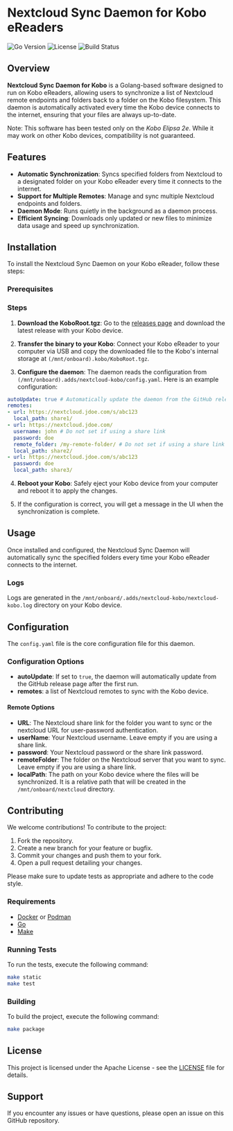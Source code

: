 # Nextcloud Sync Daemon for Kobo eReaders

![Go Version](https://img.shields.io/badge/go-1.23%2B-blue)
![License](https://img.shields.io/github/license/aleskandro/nextcloud-kobo)
![Build Status](https://github.com/aleskandro/nextcloud-kobo/actions/workflows/build.yaml/badge.svg)

## Overview

**Nextcloud Sync Daemon for Kobo** is a Golang-based software designed to run on Kobo eReaders, allowing users to
synchronize a list of Nextcloud remote endpoints and folders back to a folder on the Kobo filesystem. This daemon is
automatically activated every time the Kobo device connects to the internet, ensuring that your files are always
up-to-date.

Note: This software has been tested only on the *Kobo Elipsa 2e*. While it may work on other Kobo devices, compatibility
is not guaranteed.

## Features

- **Automatic Synchronization**: Syncs specified folders from Nextcloud to a designated folder on your Kobo eReader
  every time it connects to the internet.
- **Support for Multiple Remotes**: Manage and sync multiple Nextcloud endpoints and folders.
- **Daemon Mode**: Runs quietly in the background as a daemon process.
- **Efficient Syncing**: Downloads only updated or new files to minimize data usage and speed up synchronization.

## Installation

To install the Nextcloud Sync Daemon on your Kobo eReader, follow these steps:

### Prerequisites

### Steps

1. **Download the KoboRoot.tgz**: Go to the [releases page](https://github.com/yourusername/kobo-nextcloud-sync/releases) and
   download the latest release with your Kobo device.

2. **Transfer the binary to your Kobo**: Connect your Kobo eReader to your computer via USB and copy the downloaded
   file to the Kobo's internal storage at `(/mnt/onboard).kobo/KoboRoot.tgz`.

3. **Configure the daemon**:
   The daemon reads the configuration from `(/mnt/onboard).adds/nextcloud-kobo/config.yaml`.
   Here is an example configuration:

```yaml
autoUpdate: true # Automatically update the daemon from the GitHub release page
remotes:
- url: https://nextcloud.jdoe.com/s/abc123
  local_path: share1/
- url: https://nextcloud.jdoe.com/
  username: john # Do not set if using a share link
  password: doe
  remote_folder: /my-remote-folder/ # Do not set if using a share link
  local_path: share2/
- url: https://nextcloud.jdoe.com/s/abc123
  password: doe
  local_path: share3/
```

4. **Reboot your Kobo**: Safely eject your Kobo device from your computer and reboot it to apply the changes.

5. If the configuration is correct, you will get a message in the UI when the synchronization is complete.

## Usage

Once installed and configured, the Nextcloud Sync Daemon will automatically sync the specified folders every time your
Kobo eReader connects to the internet.

### Logs

Logs are generated in the `/mnt/onboard/.adds/nextcloud-kobo/nextcloud-kobo.log` directory on your Kobo device. 

## Configuration

The `config.yaml` file is the core configuration file for this daemon.

### Configuration Options

- **autoUpdate**: If set to `true`, the daemon will automatically update from the GitHub release page after the first run.
- **remotes**: a list of Nextcloud remotes to sync with the Kobo device.

#### Remote Options

- **URL**: The Nextcloud share link for the folder you want to sync or the nextcloud URL for user-password authentication.
- **userName**: Your Nextcloud username. Leave empty if you are using a share link.
- **password**: Your Nextcloud password or the share link password.
- **remoteFolder**: The folder on the Nextcloud server that you want to sync. Leave empty if you are using a share link.
- **localPath**: The path on your Kobo device where the files will be synchronized. It is a relative path that will be
 created in the `/mnt/onboard/nextcloud` directory.

## Contributing

We welcome contributions! To contribute to the project:

1. Fork the repository.
2. Create a new branch for your feature or bugfix.
3. Commit your changes and push them to your fork.
4. Open a pull request detailing your changes.

Please make sure to update tests as appropriate and adhere to the code style.

### Requirements

- [Docker](https://docs.docker.com/get-docker/) or [Podman](https://podman.io/getting-started/installation)
- [Go](https://golang.org/doc/install)
- [Make](https://www.gnu.org/software/make/)

### Running Tests

To run the tests, execute the following command:

```bash
make static
make test
```

### Building

To build the project, execute the following command:

```bash
make package
```

## License

This project is licensed under the Apache License - see the [LICENSE](LICENSE) file for details.

## Support

If you encounter any issues or have questions, please open an issue on this GitHub repository.
